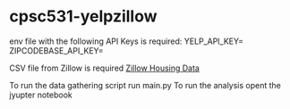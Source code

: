 # cpsc531-yelpzillow

env file with the following API Keys is required:
YELP_API_KEY=
ZIPCODEBASE_API_KEY=

CSV file from Zillow is required
[Zillow Housing Data](https://www.zillow.com/research/data/)

To run the data gathering script run main.py
To run the analysis opent the jyupter notebook
